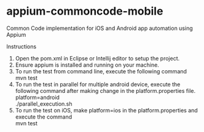 # appium-commoncode-mobile
Common Code implementation for iOS and Android app automation using Appium

Instructions      
1. Open the pom.xml in Eclipse or Intellij editor to setup the project.    
2. Ensure appium is installed and running on your machine.    
3. To run the test from command line, execute the following command   
mvn test    
4. To run the test in parallel for multiple android device, execute the following command after making change in the platform.properties file.    
platform=android    
./parallel_execution.sh    
5. To run the test on iOS, make platform=ios in the platform.properties and execute the command    
mvn test
